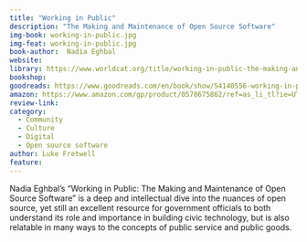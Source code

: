 ```yaml
---
title: "Working in Public"
description: "The Making and Maintenance of Open Source Software"
img-book: working-in-public.jpg
img-feat: working-in-public.jpg
book-author:  Nadia Eghbal
website: 
library: https://www.worldcat.org/title/working-in-public-the-making-and-maintenance-of-open-source-software/oclc/1183029492?loc=
bookshop: 
goodreads: https://www.goodreads.com/en/book/show/54140556-working-in-public
amazon: https://www.amazon.com/gp/product/0578675862/ref=as_li_tl?ie=UTF8&tag=govfresh-20&camp=1789&creative=9325&linkCode=as2&creativeASIN=0578675862&linkId=56e670c065d0fa93d83fbc2e90f1c21d
review-link: 
category:
  - Community
  - Culture
  - Digital
  - Open source software
author: Luke Fretwell
feature: 
---
```


Nadia Eghbal’s “Working in Public: The Making and Maintenance of Open Source Software” is a deep and intellectual dive into the nuances of open source, yet still an excellent resource for government officials to both understand its role and importance in building civic technology, but is also relatable in many ways to the concepts of public service and public goods.
